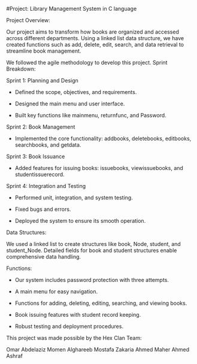 #Project: Library Management System in C language

Project Overview:

Our project aims to transform how books are organized and accessed across different departments. Using a linked list data structure, we have created functions such as add, delete, edit, search, and data retrieval to streamline book management.

We followed the agile methodology to develop this project.
Sprint Breakdown:

Sprint 1: Planning and Design

- Defined the scope, objectives, and requirements.

- Designed the main menu and user interface.

- Built key functions like mainmenu, returnfunc, and Password.

Sprint 2: Book Management

- Implemented the core functionality: addbooks, deletebooks, editbooks, searchbooks, and getdata.

Sprint 3: Book Issuance

- Added features for issuing books: issuebooks, viewissuebooks, and studentissuerecord.

Sprint 4: Integration and Testing

- Performed unit, integration, and system testing.

- Fixed bugs and errors.

- Deployed the system to ensure its smooth operation.

Data Structures:

We used a linked list to create structures like book, Node, student, and student_Node. Detailed fields for book and student structures enable comprehensive data handling.

Functions:

- Our system includes password protection with three attempts.

- A main menu for easy navigation.

- Functions for adding, deleting, editing, searching, and viewing books.

- Book issuing features with student record keeping.

- Robust testing and deployment procedures.


This project was made possible by the Hex Clan Team:

Omar Abdelaziz
Momen Alghareeb
Mostafa Zakaria
Ahmed Maher
Ahmed Ashraf

